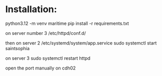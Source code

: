 # Installation:
python3.12  -m venv maritime
pip install -r requirements.txt

on server number 3
/etc/httpd/conf.d/

then on server 2
/etc/systemd/system/app.service 
sudo systemctl start saintsophia

on server 3
sudo systemctl restart httpd

open the port manually on cdh02